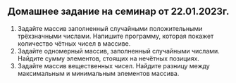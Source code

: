 ## Домашнее задание на семинар от 22.01.2023г.

01. Задайте массив заполненный случайными положительными трёхзначными числами. Напишите программу, которая покажет количество чётных чисел в массиве.
02. Задайте одномерный массив, заполненный случайными числами. Найдите сумму элементов, стоящих на нечётных позициях.
03. Задайте массив вещественных чисел. Найдите разницу между максимальным и минимальным элементов массива.